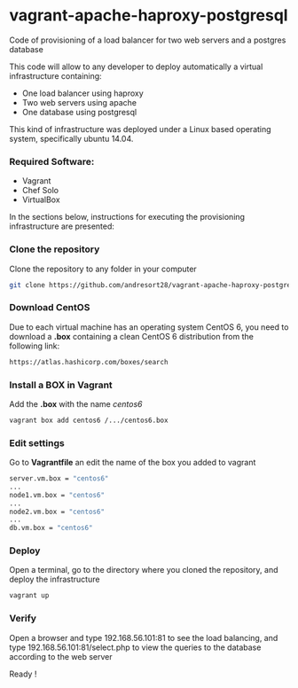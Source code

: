 # vagrant-apache-haproxy-postgresql
Code of provisioning of a load balancer for two web servers and a postgres database

This code will allow to any developer to deploy automatically a virtual infrastructure containing:

* One load balancer using haproxy
* Two web servers using apache
* One database using postgresql

This kind of infrastructure was deployed under a Linux based operating system, specifically ubuntu 14.04.

### Required Software:
* Vagrant
* Chef Solo
* VirtualBox

In the sections below, instructions for executing the provisioning infrastructure are presented:

### Clone the repository
Clone the repository to any folder in your computer
```sh
git clone https://github.com/andresort28/vagrant-apache-haproxy-postgresql.git
```

### Download CentOS
Due to each virtual machine has an operating system CentOS 6, you need to download a **.box** containing a clean CentOS 6 distribution from the following link:
```sh
https://atlas.hashicorp.com/boxes/search
```

### Install a BOX in Vagrant
Add the **.box** with the name *centos6*
```sh
vagrant box add centos6 /.../centos6.box
```

### Edit settings
Go to **Vagrantfile** an edit the name of the box you added to vagrant
```sh
server.vm.box = "centos6"
...
node1.vm.box = "centos6"
...
node2.vm.box = "centos6"
...
db.vm.box = "centos6"
```

### Deploy
Open a terminal, go to the directory where you cloned the repository, and deploy the infrastructure
```sh
vagrant up
```

### Verify
Open a browser and type 192.168.56.101:81 to see the load balancing, and type 192.168.56.101:81/select.php to view the queries to the database according to the web server

Ready !
